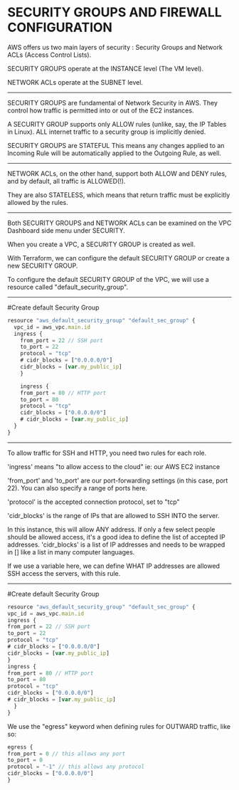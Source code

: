 # SECURITY GROUPS AND FIREWALL CONFIGURATION

AWS offers us two main layers of security : Security Groups and Network ACLs (Access Control Lists).

SECURITY GROUPS operate at the INSTANCE level (The VM level).

NETWORK ACLs operate at the SUBNET level.

---

SECURITY GROUPS are fundamental of Network Security in AWS.
They control how traffic is permitted into or out of the EC2 instances.

A SECURITY GROUP supports only ALLOW rules (unlike, say, the IP Tables in Linux). ALL internet traffic to a security group is implicitly denied.

SECURITY GROUPS are STATEFUL
This means any changes applied to an Incoming Rule will be automatically applied to the Outgoing Rule, as well.

---

NETWORK ACLs, on the other hand, support both ALLOW and DENY rules, and by default, all traffic is ALLOWED(!).

They are also STATELESS, which means that return traffic must be explicitly allowed by the rules.

---

Both SECURITY GROUPS and NETWORK ACLs can be examined on the VPC Dashboard side menu under SECURITY.

When you create a VPC, a SECURITY GROUP is created as well.

With Terraform, we can configure the default SECURITY GROUP or create a new SECURITY GROUP.

To configure the default SECURITY GROUP of the VPC, we will use a resource called "default_security_group".

---

#Create default Security Group

```jsx
resource "aws_default_security_group" "default_sec_group" {
  vpc_id = aws_vpc.main.id
  ingress {
    from_port = 22 // SSH port
    to_port = 22
    protocol = "tcp"
    # cidr_blocks = ["0.0.0.0/0"]
    cidr_blocks = [var.my_public_ip]
    }

    ingress {
    from_port = 80 // HTTP port
    to_port = 80
    protocol = "tcp"
    cidr_blocks = ["0.0.0.0/0"]
    # cidr_blocks = [var.my_public_ip]
  }
}
```

 

---

To allow traffic for SSH and HTTP, you need two rules for each role.

'ingress' means "to allow access to the cloud" ie: our AWS EC2 instance

'from_port' and 'to_port' are our port-forwarding settings (in this case, port 22). You can also specify a range of ports here.

'protocol' is the accepted connection protocol, set to "tcp"

'cidr_blocks' is the range of IPs that are allowed to SSH INTO the server.

In this instance, this will allow ANY address. If only a few select people should be allowed access, it's a good idea to define the list of accepted IP addresses. 'cidr_blocks' is a list of IP addresses and needs to be wrapped in [] like a list in many computer languages.

If we use a variable here, we can define WHAT IP addresses are allowed SSH access the servers, with this rule.

---

#Create default Security Group

```jsx
resource "aws_default_security_group" "default_sec_group" {
vpc_id = aws_vpc.main.id
ingress {
from_port = 22 // SSH port
to_port = 22
protocol = "tcp"
# cidr_blocks = ["0.0.0.0/0"]
cidr_blocks = [var.my_public_ip]
}
ingress {
from_port = 80 // HTTP port
to_port = 80
protocol = "tcp"
cidr_blocks = ["0.0.0.0/0"]
# cidr_blocks = [var.my_public_ip]
  }
}
```

We use the "egress" keyword when defining rules for OUTWARD traffic, like so:

```jsx
egress {
from_port = 0 // this allows any port
to_port = 0
protocol = "-1" // this allows any protocol
cidr_blocks = ["0.0.0.0/0"]
}
```